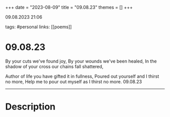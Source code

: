 +++
date = "2023-08-09"
title = "09.08.23"
themes = []
+++

09.08.2023 21:06

tags: #personal
links: [[poems]]

# 09.08.23

By your cuts we've found joy,
By your wounds we've been healed,
In the shadow of your cross our chains fall shattered,

Author of life you have gifted it in fullness,
Poured out yourself and I thirst no more,
Help me to pour out myself as I thirst no more.
09.08.23

---

# Description

